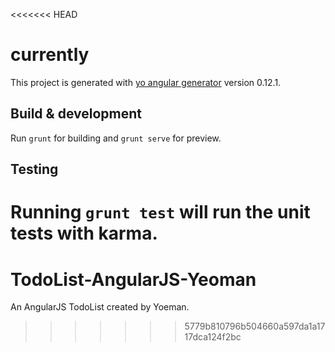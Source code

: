 <<<<<<< HEAD
# currently

This project is generated with [yo angular generator](https://github.com/yeoman/generator-angular)
version 0.12.1.

## Build & development

Run `grunt` for building and `grunt serve` for preview.

## Testing

Running `grunt test` will run the unit tests with karma.
=======
# TodoList-AngularJS-Yeoman
An AngularJS TodoList created by Yoeman.
>>>>>>> 5779b810796b504660a597da1a1717dca124f2bc
